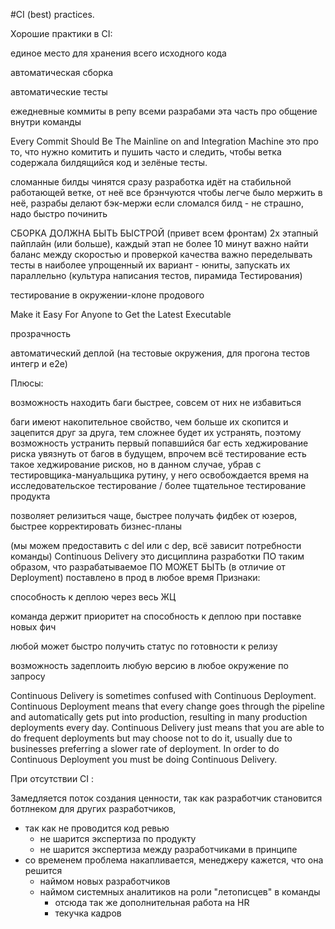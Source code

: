 #CI (best) practices.

Хорошие практики в CI:

единое место для хранения всего исходного кода

автоматическая сборка

автоматические тесты

ежедневные коммиты в репу всеми разрабами
эта часть про общение внутри команды

Every Commit Should Be The Mainline on and Integration Machine
это про то, что нужно комитить и пушить часто и следить, чтобы ветка содержала билдящийся код и зелёные тесты.

сломанные билды чинятся сразу
разработка идёт на стабильной работающей ветке, от неё все брэнчуются
чтобы легче было мержить в неё, разрабы делают бэк-мержи
если сломался билд - не страшно, надо быстро починить

СБОРКА ДОЛЖНА БЫТЬ БЫСТРОЙ (привет всем фронтам)
2х этапный пайплайн (или больше), каждый этап не более 10 минут
важно найти баланс между скоростью и проверкой качества
важно переделывать тесты в наиболее упрощенный их вариант - юниты, запускать их параллельно (культура написания тестов, пирамида Тестирования)

тестирование в окружении-клоне продового

Make it Easy For Anyone to Get the Latest Executable

прозрачность

автоматический деплой (на тестовые окружения, для прогона тестов интегр и е2е)

Плюсы:

возможность находить баги быстрее, совсем от них не избавиться

баги имеют накопительное свойство, чем больше их скопится и зацепится друг за друга, тем сложнее будет их устранять,
поэтому возможность устранить первый попавшийся баг есть хеджирование риска увязнуть от багов в будущем, впрочем всё тестирование есть такое хеджирование рисков,
но в данном случае, убрав с тестировщика-мануальщика рутину, у него освобождается время на исследовательское тестирование / более тщательное тестирование продукта

позволяет релизиться чаще, быстрее получать фидбек от юзеров, быстрее корректировать бизнес-планы

(мы можем предоставить c del или c dep, всё зависит потребности команды)
Continuous Delivery это дисциплина разработки ПО таким образом, что разрабатываемое ПО МОЖЕТ БЫТЬ (в отличие от Deployment) поставлено в прод в любое время
Признаки:

способность к деплою через весь ЖЦ

команда держит приоритет на способность к деплою при поставке новых фич

любой может быстро получить статус по готовности к релизу

возможность задеплоить любую версию в любое окружение по запросу

Continuous Delivery is sometimes confused with Continuous Deployment. Continuous Deployment means that every change goes through the pipeline and automatically gets put into production, resulting in many production deployments every day. Continuous Delivery just means that you are able to do frequent deployments but may choose not to do it, usually due to businesses preferring a slower rate of deployment. In order to do Continuous Deployment you must be doing Continuous Delivery.

При отсутствии CI :

Замедляется поток создания ценности, так как разработчик становится ботлнеком для других разработчиков, 
* так как не проводится код ревью 
    * не шарится экспертиза по продукту
    * не шарится экспертиза между разработчиками в принципе
* со временем проблема накапливается, менеджеру кажется, что она решится
    * наймом новых разработчиков
    * наймом системных аналитиков на роли "летописцев" в команды
        * отсюда так же дополнительная работа на HR
        * текучка кадров